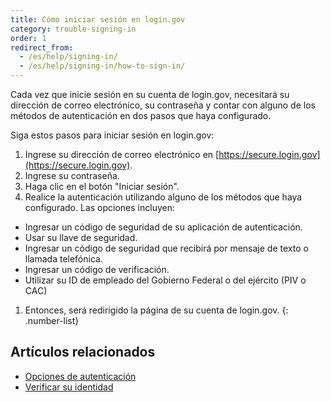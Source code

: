 ```yaml
---
title: Cómo iniciar sesión en login.gov
category: trouble-signing-in
order: 1
redirect_from:
  - /es/help/signing-in/
  - /es/help/signing-in/how-to-sign-in/
---
```


Cada vez que inicie sesión en su cuenta de login.gov, necesitará su dirección de correo electrónico, su contraseña y contar con alguno de los métodos de autenticación en dos pasos que haya configurado.

Siga estos pasos para iniciar sesión en login.gov:

1. Ingrese su dirección de correo electrónico en [https://secure.login.gov](https://secure.login.gov).
1. Ingrese su contraseña.
1. Haga clic en el botón "Iniciar sesión".
1. Realice la autenticación utilizando alguno de los métodos que haya configurado. Las opciones incluyen:
  * Ingresar un código de seguridad de su aplicación de autenticación.
  * Usar su llave de seguridad.
  * Ingresar un código de seguridad que recibirá por mensaje de texto o llamada telefónica.
  * Ingresar un código de verificación.
  * Utilizar su ID de empleado del Gobierno Federal o del ejército (PIV o CAC)
1. Entonces, será redirigido la página de su cuenta de login.gov.
{: .number-list}

## Artículos relacionados
* [Opciones de autenticación](/es/help/get-started/authentication-options/)
* [Verificar su identidad](/es/help/verify-your-identity/how-to-verify-your-identity/)

